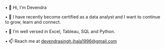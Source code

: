 • 👋 Hi, I'm Devendra 

• 🔭 I have recently become certified as a data analyst and I want to continue to grow, learn and connect.

• 🌱 I’m well versed in Excel, Tableau, SQL and Python.

• 📫 Reach me at devendrasingh.jhala1996@gmail.com
<!--
**Devendrasingh8/Devendrasingh8** is a ✨ _special_ ✨ repository because its `README.md` (this file) appears on your GitHub profile.

Here are some ideas to get you started:

- 🔭 I’m currently working on ...
- 
- 👯 I’m looking to collaborate on ...
- 🤔 I’m looking for help with ...
- 💬 Ask me about ...
- 📫 How to reach me: ...
- 😄 Pronouns: ...
- ⚡ Fun fact: ...
-->
